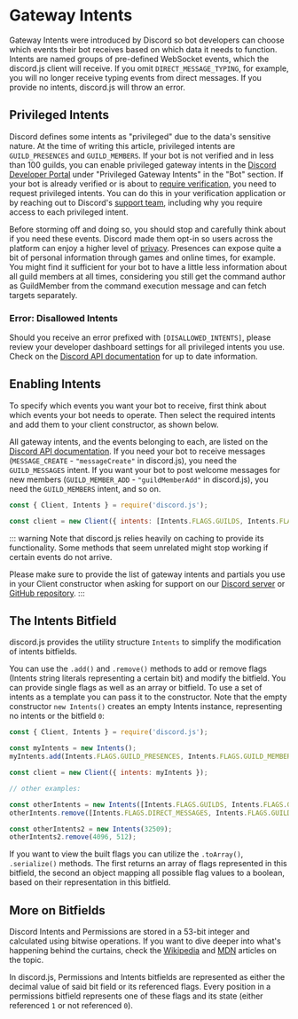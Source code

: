 # Gateway Intents

Gateway Intents were introduced by Discord so bot developers can choose which events their bot receives based on which data it needs to function. Intents are named groups of pre-defined WebSocket events, which the discord.js client will receive. If you omit `DIRECT_MESSAGE_TYPING`, for example, you will no longer receive typing events from direct messages. If you provide no intents, discord.js will throw an error.

## Privileged Intents

Discord defines some intents as "privileged" due to the data's sensitive nature. At the time of writing this article, privileged intents are `GUILD_PRESENCES` and `GUILD_MEMBERS`. If your bot is not verified and in less than 100 guilds, you can enable privileged gateway intents in the [Discord Developer Portal](https://discord.com/developers/applications) under "Privileged Gateway Intents" in the "Bot" section. If your bot is already verified or is about to [require verification](https://support.discord.com/hc/en-us/articles/360040720412), you need to request privileged intents. You can do this in your verification application or by reaching out to Discord's [support team](https://dis.gd/contact), including why you require access to each privileged intent.

Before storming off and doing so, you should stop and carefully think about if you need these events. Discord made them opt-in so users across the platform can enjoy a higher level of [privacy](https://en.wikipedia.org/wiki/Privacy_by_design). Presences can expose quite a bit of personal information through games and online times, for example. You might find it sufficient for your bot to have a little less information about all guild members at all times, considering you still get the command author as GuildMember from the command execution message and can fetch targets separately.

### Error: Disallowed Intents

Should you receive an error prefixed with `[DISALLOWED_INTENTS]`, please review your developer dashboard settings for all privileged intents you use. Check on the [Discord API documentation](https://discord.com/developers/docs/topics/gateway#privileged-intents) for up to date information.

## Enabling Intents

To specify which events you want your bot to receive, first think about which events your bot needs to operate. Then select the required intents and add them to your client constructor, as shown below.

All gateway intents, and the events belonging to each, are listed on the [Discord API documentation](https://discord.com/developers/docs/topics/gateway#list-of-intents). If you need your bot to receive messages (`MESSAGE_CREATE` - `"messageCreate"` in discord.js), you need the `GUILD_MESSAGES` intent. If you want your bot to post welcome messages for new members (`GUILD_MEMBER_ADD` - `"guildMemberAdd"` in discord.js), you need the `GUILD_MEMBERS` intent, and so on.

```js
const { Client, Intents } = require('discord.js');

const client = new Client({ intents: [Intents.FLAGS.GUILDS, Intents.FLAGS.GUILD_MESSAGES] });
```

::: warning
Note that discord.js relies heavily on caching to provide its functionality. Some methods that seem unrelated might stop working if certain events do not arrive.

Please make sure to provide the list of gateway intents and partials you use in your Client constructor when asking for support on our [Discord server](https://discord.gg/djs) or [GitHub repository](https://github.com/discordjs/discord.js).
:::

## The Intents Bitfield

discord.js provides the utility structure <docs-link path="class/Intents">`Intents`</docs-link> to simplify the modification of intents bitfields.

You can use the `.add()` and `.remove()` methods to add or remove flags (Intents string literals representing a certain bit) and modify the bitfield. You can provide single flags as well as an array or bitfield. To use a set of intents as a template you can pass it to the constructor. Note that the empty constructor `new Intents()` creates an empty Intents instance, representing no intents or the bitfield `0`:

```js
const { Client, Intents } = require('discord.js');

const myIntents = new Intents();
myIntents.add(Intents.FLAGS.GUILD_PRESENCES, Intents.FLAGS.GUILD_MEMBERS);

const client = new Client({ intents: myIntents });

// other examples:

const otherIntents = new Intents([Intents.FLAGS.GUILDS, Intents.FLAGS.GUILD_MESSAGES, Intents.FLAGS.DIRECT_MESSAGES]);
otherIntents.remove([Intents.FLAGS.DIRECT_MESSAGES, Intents.FLAGS.GUILD_MESSAGES]);

const otherIntents2 = new Intents(32509);
otherIntents2.remove(4096, 512);
```

If you want to view the built flags you can utilize the `.toArray()`, `.serialize()` methods. The first returns an array of flags represented in this bitfield, the second an object mapping all possible flag values to a boolean, based on their representation in this bitfield.

## More on Bitfields

Discord Intents and Permissions are stored in a 53-bit integer and calculated using bitwise operations. If you want to dive deeper into what's happening behind the curtains, check the [Wikipedia](https://en.wikipedia.org/wiki/Bit_field) and [MDN](https://developer.mozilla.org/en-US/docs/Web/JavaScript/Reference/Operators/Bitwise_Operators) articles on the topic.

In discord.js, Permissions and Intents bitfields are represented as either the decimal value of said bit field or its referenced flags. Every position in a permissions bitfield represents one of these flags and its state (either referenced `1` or not referenced `0`).